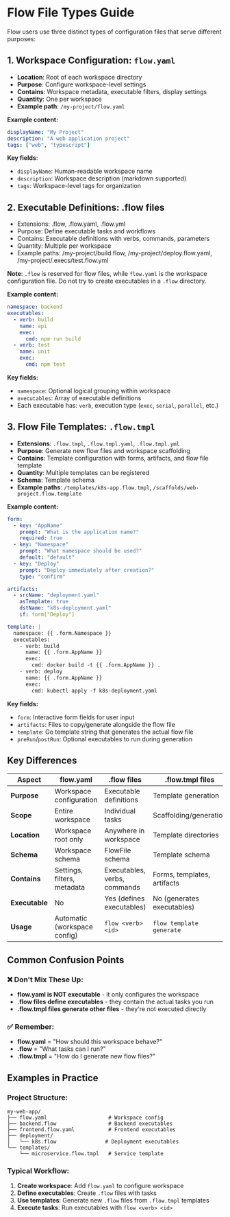 # Flow File Types Guide

Flow users use three distinct types of configuration files that serve different purposes:

## 1. Workspace Configuration: `flow.yaml`
- **Location**: Root of each workspace directory
- **Purpose**: Configure workspace-level settings
- **Contains**: Workspace metadata, executable filters, display settings
- **Quantity**: One per workspace
- **Example path**: `/my-project/flow.yaml`

**Example content:**
```yaml
displayName: "My Project"
description: "A web application project"
tags: ["web", "typescript"]
```

**Key fields**:
- `displayName`: Human-readable workspace name
- `description`: Workspace description (markdown supported)
- `tags`: Workspace-level tags for organization

## 2. Executable Definitions: .flow files

- Extensions: .flow, .flow.yaml, .flow.yml
- Purpose: Define executable tasks and workflows
- Contains: Executable definitions with verbs, commands, parameters
- Quantity: Multiple per workspace
- Example paths: /my-project/build.flow, /my-project/deploy.flow.yaml, /my-project/.execs/test.flow.yml

**Note**: `.flow` is reserved for flow files, while `flow.yaml` is the workspace configuration file. 
Do not try to create executables in a `.flow` directory.

**Example content:**
```yaml
namespace: backend
executables:
  - verb: build
    name: api
    exec:
      cmd: npm run build
  - verb: test
    name: unit
    exec:
      cmd: npm test
```

**Key fields:**
- `namespace`: Optional logical grouping within workspace
- `executables`: Array of executable definitions
- Each executable has: `verb`, execution type (`exec`, `serial`, `parallel`, etc.)

## 3. Flow File Templates: `.flow.tmpl`
- **Extensions**: `.flow.tmpl`, `.flow.tmpl.yaml`, `.flow.tmpl.yml`
- **Purpose**: Generate new flow files and workspace scaffolding
- **Contains**: Template configuration with forms, artifacts, and flow file template
- **Quantity**: Multiple templates can be registered
- **Schema**: Template schema
- **Example paths**: `/templates/k8s-app.flow.tmpl`, `/scaffolds/web-project.flow.template`

**Example content:**
```yaml
form:
  - key: "AppName"
    prompt: "What is the application name?"
    required: true
  - key: "Namespace" 
    prompt: "What namespace should be used?"
    default: "default"
  - key: "Deploy"
    prompt: "Deploy immediately after creation?"
    type: "confirm"

artifacts:
  - srcName: "deployment.yaml"
    asTemplate: true
    dstName: "k8s-deployment.yaml"
    if: form["Deploy"]

template: |
  namespace: {{ .form.Namespace }}
  executables:
    - verb: build
      name: {{ .form.AppName }}
      exec:
        cmd: docker build -t {{ .form.AppName }} .
    - verb: deploy
      name: {{ .form.AppName }}
      exec:
        cmd: kubectl apply -f k8s-deployment.yaml
```

**Key fields:**
- `form`: Interactive form fields for user input
- `artifacts`: Files to copy/generate alongside the flow file
- `template`: Go template string that generates the actual flow file
- `preRun`/`postRun`: Optional executables to run during generation

## Key Differences

| Aspect | flow.yaml | .flow files               | .flow.tmpl files |
|--------|-----------|---------------------------|------------------|
| **Purpose** | Workspace configuration | Executable definitions    | Template generation |
| **Scope** | Entire workspace | Individual tasks          | Scaffolding/generation |
| **Location** | Workspace root only | Anywhere in workspace     | Template directories |
| **Schema** | Workspace schema | FlowFile schema           | Template schema |
| **Contains** | Settings, filters, metadata | Executables, verbs, commands | Forms, templates, artifacts |
| **Executable** | No | Yes (defines executables) | No (generates executables) |
| **Usage** | Automatic (workspace config) | `flow <verb> <id>`        | `flow template generate` |

## Common Confusion Points

### ❌ Don't Mix These Up:
- **flow.yaml is NOT executable** - it only configures the workspace
- **.flow files define executables** - they contain the actual tasks you run
- **.flow.tmpl files generate other files** - they're not executed directly

### ✅ Remember:
- **flow.yaml** = "How should this workspace behave?"
- **.flow** = "What tasks can I run?"
- **.flow.tmpl** = "How do I generate new flow files?"

## Examples in Practice

### Project Structure:
```
my-web-app/
├── flow.yaml                    # Workspace config
├── backend.flow                 # Backend executables
├── frontend.flow.yaml           # Frontend executables
├── deployment/
│   └── k8s.flow                # Deployment executables
└── templates/
    └── microservice.flow.tmpl   # Service template
```

### Typical Workflow:
1. **Create workspace**: Add `flow.yaml` to configure workspace
2. **Define executables**: Create `.flow` files with tasks
3. **Use templates**: Generate new `.flow` files from `.flow.tmpl` templates
4. **Execute tasks**: Run executables with `flow <verb> <id>`
